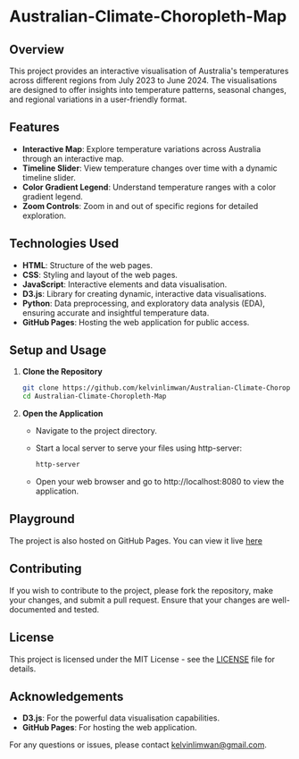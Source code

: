 # Australian-Climate-Choropleth-Map

## Overview

This project provides an interactive visualisation of Australia's temperatures across different regions from July 2023 to June 2024. The visualisations are designed to offer insights into temperature patterns, seasonal changes, and regional variations in a user-friendly format.

## Features

- **Interactive Map**: Explore temperature variations across Australia through an interactive map.
- **Timeline Slider**: View temperature changes over time with a dynamic timeline slider.
- **Color Gradient Legend**: Understand temperature ranges with a color gradient legend.
- **Zoom Controls**: Zoom in and out of specific regions for detailed exploration.

## Technologies Used

- **HTML**: Structure of the web pages.
- **CSS**: Styling and layout of the web pages.
- **JavaScript**: Interactive elements and data visualisation.
- **D3.js**: Library for creating dynamic, interactive data visualisations.
- **Python**: Data preprocessing, and exploratory data analysis (EDA), ensuring accurate and insightful temperature data.
- **GitHub Pages**: Hosting the web application for public access.

## Setup and Usage

1. **Clone the Repository**

   ```bash
   git clone https://github.com/kelvinlimwan/Australian-Climate-Choropleth-Map.git
   cd Australian-Climate-Choropleth-Map
   ```

2. **Open the Application**

   - Navigate to the project directory.
   - Start a local server to serve your files using http-server:

     ```bash
     http-server
     ```

   - Open your web browser and go to http://localhost:8080 to view the application.

## Playground

The project is also hosted on GitHub Pages. You can view it live [here](https://kelvinlimwan.github.io/Australian-Climate-Choropleth-Map/)

## Contributing

If you wish to contribute to the project, please fork the repository, make your changes, and submit a pull request. Ensure that your changes are well-documented and tested.

## License

This project is licensed under the MIT License - see the [LICENSE](LICENSE.txt) file for details.

## Acknowledgements

- **D3.js**: For the powerful data visualisation capabilities.
- **GitHub Pages**: For hosting the web application.

For any questions or issues, please contact kelvinlimwan@gmail.com.
